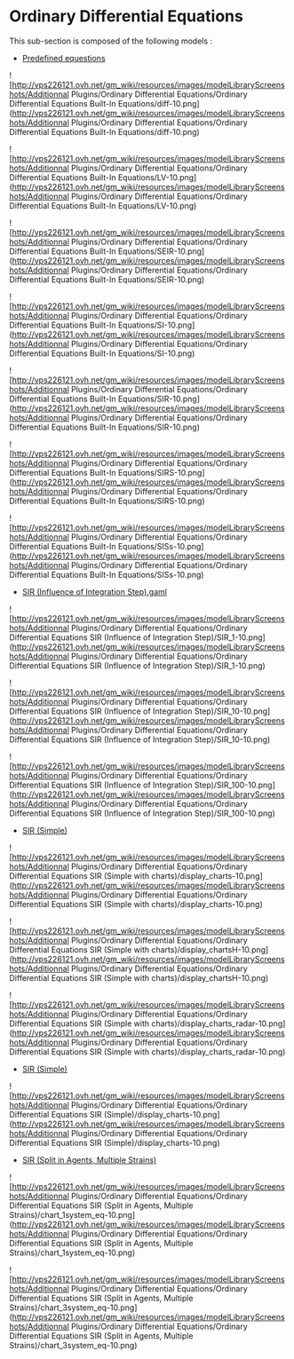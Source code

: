 # Ordinary Differential Equations

This sub-section is composed of the following models :

* [Predefined equestions](references#OrdinaryDifferentialEquationsBuilt-InEquations)

![http://vps226121.ovh.net/gm_wiki/resources/images/modelLibraryScreenshots/Additionnal Plugins/Ordinary Differential Equations/Ordinary Differential Equations Built-In Equations/diff-10.png](http://vps226121.ovh.net/gm_wiki/resources/images/modelLibraryScreenshots/Additionnal Plugins/Ordinary Differential Equations/Ordinary Differential Equations Built-In Equations/diff-10.png)

![http://vps226121.ovh.net/gm_wiki/resources/images/modelLibraryScreenshots/Additionnal Plugins/Ordinary Differential Equations/Ordinary Differential Equations Built-In Equations/LV-10.png](http://vps226121.ovh.net/gm_wiki/resources/images/modelLibraryScreenshots/Additionnal Plugins/Ordinary Differential Equations/Ordinary Differential Equations Built-In Equations/LV-10.png)

![http://vps226121.ovh.net/gm_wiki/resources/images/modelLibraryScreenshots/Additionnal Plugins/Ordinary Differential Equations/Ordinary Differential Equations Built-In Equations/SEIR-10.png](http://vps226121.ovh.net/gm_wiki/resources/images/modelLibraryScreenshots/Additionnal Plugins/Ordinary Differential Equations/Ordinary Differential Equations Built-In Equations/SEIR-10.png)

![http://vps226121.ovh.net/gm_wiki/resources/images/modelLibraryScreenshots/Additionnal Plugins/Ordinary Differential Equations/Ordinary Differential Equations Built-In Equations/SI-10.png](http://vps226121.ovh.net/gm_wiki/resources/images/modelLibraryScreenshots/Additionnal Plugins/Ordinary Differential Equations/Ordinary Differential Equations Built-In Equations/SI-10.png)

![http://vps226121.ovh.net/gm_wiki/resources/images/modelLibraryScreenshots/Additionnal Plugins/Ordinary Differential Equations/Ordinary Differential Equations Built-In Equations/SIR-10.png](http://vps226121.ovh.net/gm_wiki/resources/images/modelLibraryScreenshots/Additionnal Plugins/Ordinary Differential Equations/Ordinary Differential Equations Built-In Equations/SIR-10.png)

![http://vps226121.ovh.net/gm_wiki/resources/images/modelLibraryScreenshots/Additionnal Plugins/Ordinary Differential Equations/Ordinary Differential Equations Built-In Equations/SIRS-10.png](http://vps226121.ovh.net/gm_wiki/resources/images/modelLibraryScreenshots/Additionnal Plugins/Ordinary Differential Equations/Ordinary Differential Equations Built-In Equations/SIRS-10.png)

![http://vps226121.ovh.net/gm_wiki/resources/images/modelLibraryScreenshots/Additionnal Plugins/Ordinary Differential Equations/Ordinary Differential Equations Built-In Equations/SISs-10.png](http://vps226121.ovh.net/gm_wiki/resources/images/modelLibraryScreenshots/Additionnal Plugins/Ordinary Differential Equations/Ordinary Differential Equations Built-In Equations/SISs-10.png)

* [SIR (Influence of Integration Step).gaml](references#OrdinaryDifferentialEquationsSIR(InfluenceofIntegrationStep))

![http://vps226121.ovh.net/gm_wiki/resources/images/modelLibraryScreenshots/Additionnal Plugins/Ordinary Differential Equations/Ordinary Differential Equations SIR (Influence of Integration Step)/SIR_1-10.png](http://vps226121.ovh.net/gm_wiki/resources/images/modelLibraryScreenshots/Additionnal Plugins/Ordinary Differential Equations/Ordinary Differential Equations SIR (Influence of Integration Step)/SIR_1-10.png)

![http://vps226121.ovh.net/gm_wiki/resources/images/modelLibraryScreenshots/Additionnal Plugins/Ordinary Differential Equations/Ordinary Differential Equations SIR (Influence of Integration Step)/SIR_10-10.png](http://vps226121.ovh.net/gm_wiki/resources/images/modelLibraryScreenshots/Additionnal Plugins/Ordinary Differential Equations/Ordinary Differential Equations SIR (Influence of Integration Step)/SIR_10-10.png)

![http://vps226121.ovh.net/gm_wiki/resources/images/modelLibraryScreenshots/Additionnal Plugins/Ordinary Differential Equations/Ordinary Differential Equations SIR (Influence of Integration Step)/SIR_100-10.png](http://vps226121.ovh.net/gm_wiki/resources/images/modelLibraryScreenshots/Additionnal Plugins/Ordinary Differential Equations/Ordinary Differential Equations SIR (Influence of Integration Step)/SIR_100-10.png)

* [SIR (Simple)](references#OrdinaryDifferentialEquationsSIR(Simplewithcharts))

![http://vps226121.ovh.net/gm_wiki/resources/images/modelLibraryScreenshots/Additionnal Plugins/Ordinary Differential Equations/Ordinary Differential Equations SIR (Simple with charts)/display_charts-10.png](http://vps226121.ovh.net/gm_wiki/resources/images/modelLibraryScreenshots/Additionnal Plugins/Ordinary Differential Equations/Ordinary Differential Equations SIR (Simple with charts)/display_charts-10.png)

![http://vps226121.ovh.net/gm_wiki/resources/images/modelLibraryScreenshots/Additionnal Plugins/Ordinary Differential Equations/Ordinary Differential Equations SIR (Simple with charts)/display_chartsH-10.png](http://vps226121.ovh.net/gm_wiki/resources/images/modelLibraryScreenshots/Additionnal Plugins/Ordinary Differential Equations/Ordinary Differential Equations SIR (Simple with charts)/display_chartsH-10.png)

![http://vps226121.ovh.net/gm_wiki/resources/images/modelLibraryScreenshots/Additionnal Plugins/Ordinary Differential Equations/Ordinary Differential Equations SIR (Simple with charts)/display_charts_radar-10.png](http://vps226121.ovh.net/gm_wiki/resources/images/modelLibraryScreenshots/Additionnal Plugins/Ordinary Differential Equations/Ordinary Differential Equations SIR (Simple with charts)/display_charts_radar-10.png)

* [SIR (Simple)](references#OrdinaryDifferentialEquationsSIR(Simple))

![http://vps226121.ovh.net/gm_wiki/resources/images/modelLibraryScreenshots/Additionnal Plugins/Ordinary Differential Equations/Ordinary Differential Equations SIR (Simple)/display_charts-10.png](http://vps226121.ovh.net/gm_wiki/resources/images/modelLibraryScreenshots/Additionnal Plugins/Ordinary Differential Equations/Ordinary Differential Equations SIR (Simple)/display_charts-10.png)

* [SIR (Split in Agents, Multiple Strains)](references#OrdinaryDifferentialEquationsSIR(SplitinAgents,MultipleStrains))

![http://vps226121.ovh.net/gm_wiki/resources/images/modelLibraryScreenshots/Additionnal Plugins/Ordinary Differential Equations/Ordinary Differential Equations SIR (Split in Agents, Multiple Strains)/chart_1system_eq-10.png](http://vps226121.ovh.net/gm_wiki/resources/images/modelLibraryScreenshots/Additionnal Plugins/Ordinary Differential Equations/Ordinary Differential Equations SIR (Split in Agents, Multiple Strains)/chart_1system_eq-10.png)

![http://vps226121.ovh.net/gm_wiki/resources/images/modelLibraryScreenshots/Additionnal Plugins/Ordinary Differential Equations/Ordinary Differential Equations SIR (Split in Agents, Multiple Strains)/chart_3system_eq-10.png](http://vps226121.ovh.net/gm_wiki/resources/images/modelLibraryScreenshots/Additionnal Plugins/Ordinary Differential Equations/Ordinary Differential Equations SIR (Split in Agents, Multiple Strains)/chart_3system_eq-10.png)

